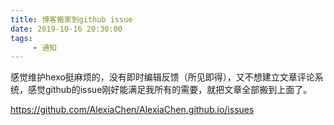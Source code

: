 ```yaml
---
title: 博客搬家到github issue
date: 2019-10-16 20:30:00
tags:
     - 通知
---
```


感觉维护hexo挺麻烦的，没有即时编辑反馈（所见即得），又不想建立文章评论系统，感觉github的issue刚好能满足我所有的需要，就把文章全部搬到上面了。

https://github.com/AlexiaChen/AlexiaChen.github.io/issues
